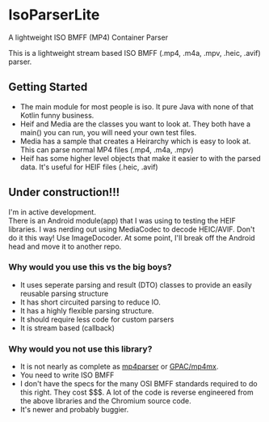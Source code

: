 # IsoParserLite
A lightweight ISO BMFF (MP4) Container Parser

This is a lightweight stream based ISO BMFF (.mp4, .m4a, .mpv, .heic, .avif) parser.  

## Getting Started
- The main module for most people is iso.  It pure Java with none of that Kotlin funny business.
- Heif and Media are the classes you want to look at.  They both have a main() you can run, you will need your own test files.
- Media has a sample that creates a Heirarchy which is easy to look at.  This can parse normal MP4 files (.mp4, .m4a, .mpv)
- Heif has some higher level objects that make it easier to with the parsed data.  It's useful for HEIF files (.heic, .avif)

## Under construction!!!
I'm in active development.  
There is an Android module(app) that I was using to testing the HEIF libraries.  I was nerding out using MediaCodec to decode HEIC/AVIF.  Don't do it this way!  Use ImageDocoder.  At some point, I'll break off the Android head and move it to another repo.

### Why would you use this vs the big boys?
- It uses seperate parsing and result (DTO) classes to provide an easily reusable parsing structure
- It has short circuited parsing to reduce IO.
- It has a highly flexible parsing structure.
- It should require less code for custom parsers
- It is stream based (callback)

### Why would you not use this library?
- It is not nearly as complete as [mp4parser](https://github.com/sannies/mp4parser) or [GPAC/mp4mx](https://github.com/gpac/gpac/wiki/mp4mx).
- You need to write ISO BMFF
- I don't have the specs for the many OSI BMFF standards required to do this right.  They cost $$$.  A lot of the code is reverse engineered from the above libraries and the Chromium source code.
- It's newer and probably buggier.
